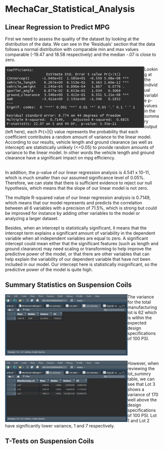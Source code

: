 # MechaCar_Statistical_Analysis

## Linear Regression to Predict MPG

First we need to assess the quality of the dataset by looking at the distribution of the data. We can see in the 'Residuals' section that the data follows a normal distribution with comparable min and max values comparable (-19.47 and 18.58 respectively) and the median -.07 is close to zero.

<img align='left' src='Resources/mpg_pvalue.png' height='200'>
Looking at the individual variable p-values in the summary output (left here), each Pr(>|t|) value represents the probability that each coefficient contributes a random amount of variance to the linear model. According to our results, vehicle length and ground clearance (as well as intercept) are statistically unlikely (<=0.05) to provide random amounts of variance to the linear model. In other words the vehicle length and ground clearance have a significant impact on mpg efficiency.
<br clear="left"/>

<br>

In addition, the p-value of our linear regression analysis is 4.541 x 10-11, which is much smaller than our assumed significance level of 0.05%. Therefore, we can state that there is sufficient evidence to reject our null hypothesis, which means that the slope of our linear model is not zero.
<br>

The multiple R-squared value of our linear regression analysis is 0.7149, which means that our model represents and predicts the correlation between all 6 variables with a precision of 71.5%, which is strong but could be improved for instance by adding other variables to the model or analyzing a larger dataset.
<br>

Besides, when an intercept is statistically significant, it means that the intercept term explains a significant amount of variability in the dependent variable when all independent variables are equal to zero. A significant intercept could mean either that the significant features (such as length and ground clearance) may need scaling or transforming to help improve the predictive power of the model, or that there are other variables that can help explain the variability of our dependent variable that have not been included in our model. Our intercept here is statistically insignificant, so the predictive power of the model is quite high.
<br>


## Summary Statistics on Suspension Coils

<img align='left' src='Resources/coil_summary.png' height='200'>
The variance for the total manufacturing lot is 62 which is within the expected design specifications of 100 PSI.
<br clear="left"/>

<br>

<img align='left' src='Resources/lot_summary.png' height='200'>
However, when reviewing the lot_summry table, we can see that Lot 3 shows a variance of 170 well above the design specifications of 100 PSI. Lot 1 and Lot 2 have significantly lower variance, 1 and 7 respectively.
<br clear="left"/>


## T-Tests on Suspension Coils

